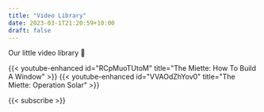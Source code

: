 ```yaml
---
title: "Video Library"
date: 2023-03-1T21:20:59+10:00
draft: false
---
```


Our little video library :book:

{{< youtube-enhanced id="RCpMuoTUtoM" title="The Miette: How To Build A Window" >}}
{{< youtube-enhanced id="VVAOdZhYov0" title="The Miette: Operation Solar" >}}

{{< subscribe >}}

